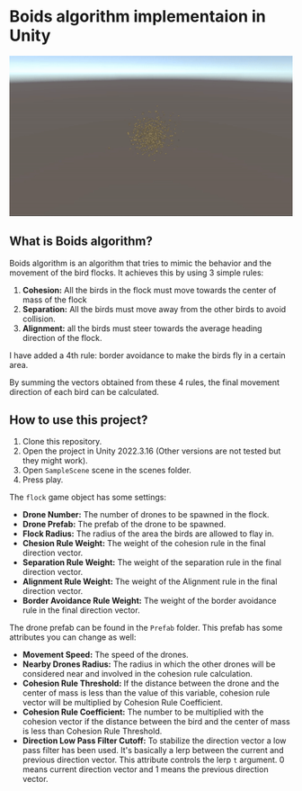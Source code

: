 # Boids algorithm implementaion in Unity
![Boids demonstration GIF with 500 birds](./SampleGIF.gif)
## What is Boids algorithm?
Boids algorithm is an algorithm that tries to mimic the behavior and the movement of the bird flocks. It achieves this by using 3 simple rules:<br>
1. **Cohesion:** All the birds in the flock must move towards the center of mass of the flock
2. **Separation:** All the birds must move away from the other birds to avoid collision.
3. **Alignment:** all the birds must steer towards the average heading direction of the flock.

I have added a 4th rule: border avoidance to make the birds fly in a certain area.

By summing the vectors obtained from these 4 rules, the final movement direction of each bird can be calculated.
## How to use this project?
1. Clone this repository.
2. Open the project in Unity 2022.3.16 (Other versions are not tested but they might work).
3. Open `SampleScene` scene in the scenes folder.
4. Press play.

The `flock` game object has some settings:
* **Drone Number:** The number of drones to be spawned in the flock.
* **Drone Prefab:** The prefab of the drone to be spawned.
* **Flock Radius:** The radius of the area the birds are allowed to flay in.
* **Chesion Rule Weight:** The weight of the cohesion rule in the final direction vector.
* **Separation Rule Weight:** The weight of the separation rule in the final direction vector.
* **Alignment Rule Weight:** The weight of the Alignment rule in the final direction vector.
* **Border Avoidance Rule Weight:** The weight of the border avoidance rule in the final direction vector.

The drone prefab can be found in the `Prefab` folder. This prefab has some attributes you can change as well:
* **Movement Speed:** The speed of the drones.
* **Nearby Drones Radius:** The radius in which the other drones will be considered near and involved in the cohesion rule calculation.
* **Cohesion Rule Threshold:** If the distance between the drone and the center of mass is less than the value of this variable, cohesion rule vector will be multiplied by Cohesion Rule Coefficient.
* **Cohesion Rule Coefficient:** The number to be multiplied with the cohesion vector if the distance between the bird and the center of mass is less than Cohesion Rule Threshold.
* **Direction Low Pass Filter Cutoff:** To stabilize the direction vector a low pass filter has been used. It's basically a lerp between the current and previous direction vector. This attribute controls the lerp `t` argument. 0 means current direction vector and 1 means the previous direction vector.  

